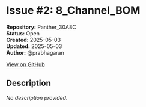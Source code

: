 # Issue #2: 8_Channel_BOM

**Repository:** Panther_30A8C  
**Status:** Open  
**Created:** 2025-05-03  
**Updated:** 2025-05-03  
**Author:** @prabhagaran  

[View on GitHub](https://github.com/Simtestlab/Panther_30A8C/issues/2)

## Description

*No description provided.*